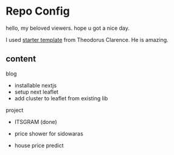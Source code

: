 # Repo Config

hello, my beloved viewers. hope u got a nice day.

I used [starter template](https://github.com/theodorusclarence/ts-nextjs-tailwind-starter) from Theodorus Clarence. He is amazing.

## content

blog

- installable nextjs
- setup next leaflet
- add cluster to leaflet from existing lib

project

- ITSGRAM (done)

- price shower for sidowaras
- house price predict
